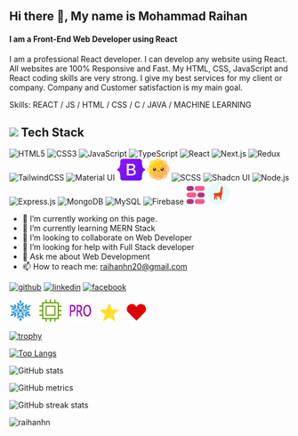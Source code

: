 
## Hi there 👋, My name is Mohammad Raihan
#### I am a Front-End Web Developer using React

I am a professional React developer. I can develop any website using React. All websites are 100% Responsive and Fast. My HTML, CSS, JavaScript and React coding skills are very strong. I give my best services for my client or company. Company and Customer satisfaction is my main goal.

Skills: REACT / JS / HTML / CSS / C / JAVA / MACHINE LEARNING

## <img src="https://cdn.jsdelivr.net/gh/devicons/devicon@latest/icons/argocd/argocd-original.svg" width="25"/> Tech Stack

<p align="left">
 
  <img src="https://cdn.jsdelivr.net/gh/devicons/devicon/icons/html5/html5-original.svg" width="40" title="HTML5"/>
  <img src="https://cdn.jsdelivr.net/gh/devicons/devicon/icons/css3/css3-original.svg" width="40" title="CSS3"/>
  <img src="https://cdn.jsdelivr.net/gh/devicons/devicon/icons/javascript/javascript-original.svg" width="40" title="JavaScript"/>
  <img src="https://cdn.jsdelivr.net/gh/devicons/devicon/icons/typescript/typescript-original.svg" width="40" title="TypeScript"/>
  <img src="https://cdn.jsdelivr.net/gh/devicons/devicon/icons/react/react-original.svg" width="40" title="React"/>
  <img src="https://cdn.jsdelivr.net/gh/devicons/devicon/icons/nextjs/nextjs-original.svg" width="40" title="Next.js"/>
  <img src="https://cdn.jsdelivr.net/gh/devicons/devicon/icons/redux/redux-original.svg" width="40" title="Redux"/>
  <img src="https://www.vectorlogo.zone/logos/tailwindcss/tailwindcss-icon.svg" width="40" title="TailwindCSS"/>
  <img src="https://cdn.jsdelivr.net/gh/devicons/devicon/icons/materialui/materialui-original.svg" width="40" title="Material UI"/>
  <img src="https://raw.githubusercontent.com/raihanhn/raihanhn/main/assets/bootstrap.png" width="50" title="Bootstrap"/>
  <img src="https://raw.githubusercontent.com/raihanhn/raihanhn/main/assets/daisyui.png" width="40" title="DaisyUI"/>
  <img src="https://cdn.jsdelivr.net/gh/devicons/devicon/icons/sass/sass-original.svg" width="40" title="SCSS"/>
  <img src="https://ui.shadcn.com/favicon.ico" width="36" title="Shadcn UI"/>
  <img src="https://cdn.jsdelivr.net/gh/devicons/devicon/icons/nodejs/nodejs-original.svg" width="40" title="Node.js"/>
  <img src="https://cdn.jsdelivr.net/gh/devicons/devicon/icons/express/express-original.svg" width="40" title="Express.js"/>
  <img src="https://cdn.jsdelivr.net/gh/devicons/devicon/icons/mongodb/mongodb-original.svg" width="40" title="MongoDB"/>
  <img src="https://cdn.jsdelivr.net/gh/devicons/devicon/icons/mysql/mysql-original.svg" width="40" title="MySQL"/>
  <img src="https://cdn.jsdelivr.net/gh/devicons/devicon/icons/firebase/firebase-plain.svg" width="40" title="Firebase"/>
  <img src="https://raw.githubusercontent.com/raihanhn/raihanhn/main/assets/reactbricks.png" width="34" title="ReactBricks"/>
  <img src="https://raw.githubusercontent.com/raihanhn/raihanhn/main/assets/tinacms.png" width="40" title="TinaCMS"/>

</p>
          

- 🔭 I’m currently working on this page. 
- 🌱 I’m currently learning MERN Stack 
- 👯 I’m looking to collaborate on Web Developer 
- 🤔 I’m looking for help with Full Stack developer 
- 💬 Ask me about Web Development 
- 📫 How to reach me: raihanhn20@gmail.com 


[<img src='https://cdn.jsdelivr.net/npm/simple-icons@3.0.1/icons/github.svg' alt='github' height='40'>](https://github.com/Raihanhn)  [<img src='https://cdn.jsdelivr.net/npm/simple-icons@3.0.1/icons/linkedin.svg' alt='linkedin' height='40'>](https://www.linkedin.com/in/raihan20/)  [<img src='https://cdn.jsdelivr.net/npm/simple-icons@3.0.1/icons/facebook.svg' alt='facebook' height='40'>](https://www.facebook.com/md.raihan.98)  

<a href='https://archiveprogram.github.com/'><img src='https://raw.githubusercontent.com/acervenky/animated-github-badges/master/assets/acbadge.gif' width='40' height='40'></a> <a href='https://docs.github.com/en/developers'><img src='https://raw.githubusercontent.com/acervenky/animated-github-badges/master/assets/devbadge.gif' width='40' height='40'></a> <a href='https://github.com/pricing'><img src='https://raw.githubusercontent.com/acervenky/animated-github-badges/master/assets/pro.gif' width='40' height='40'></a> <a href='https://stars.github.com/'><img src='https://raw.githubusercontent.com/acervenky/animated-github-badges/master/assets/starbadge.gif' width='35' height='35'></a> <a href='https://docs.github.com/en/github/supporting-the-open-source-community-with-github-sponsors'><img src='https://raw.githubusercontent.com/acervenky/animated-github-badges/master/assets/sponsorbadge.gif' width='35' height='35'></a> 

[![trophy](https://github-profile-trophy.vercel.app/?username=Raihanhn)](https://github.com/ryo-ma/github-profile-trophy)

[![Top Langs](https://github-readme-stats.vercel.app/api/top-langs/?username=Raihanhn)](https://github.com/anuraghazra/github-readme-stats)

![GitHub stats](https://github-readme-stats.vercel.app/api?username=Raihanhn&show_icons=true)  

![GitHub metrics](https://metrics.lecoq.io/Raihanhn)  

![GitHub streak stats](https://github-readme-streak-stats.herokuapp.com/?user=Raihanhn)  

<p align="left"> <img src="https://komarev.com/ghpvc/?username=raihanhn&label=Profile%20views&color=0e75b6&style=flat" alt="raihanhn" /> </p>
